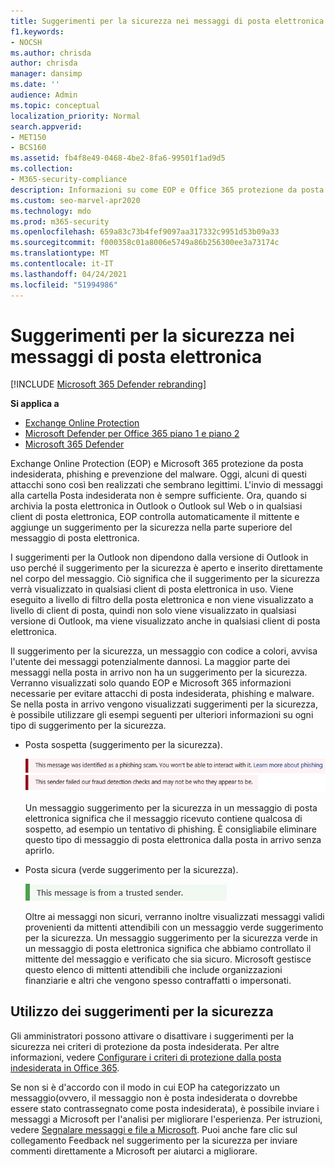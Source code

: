 ```yaml
---
title: Suggerimenti per la sicurezza nei messaggi di posta elettronica
f1.keywords:
- NOCSH
ms.author: chrisda
author: chrisda
manager: dansimp
ms.date: ''
audience: Admin
ms.topic: conceptual
localization_priority: Normal
search.appverid:
- MET150
- BCS160
ms.assetid: fb4f8e49-0468-4be2-8fa6-99501f1ad9d5
ms.collection:
- M365-security-compliance
description: Informazioni su come EOP e Office 365 protezione da posta indesiderata, phishing e prevenzione del malware aggiungendo un suggerimento per la sicurezza all'inizio dei messaggi di posta elettronica.
ms.custom: seo-marvel-apr2020
ms.technology: mdo
ms.prod: m365-security
ms.openlocfilehash: 659a83c73b4fef9097aa317332c9951d53b09a33
ms.sourcegitcommit: f000358c01a8006e5749a86b256300ee3a73174c
ms.translationtype: MT
ms.contentlocale: it-IT
ms.lasthandoff: 04/24/2021
ms.locfileid: "51994986"
---
```

# <a name="safety-tips-in-email-messages"></a>Suggerimenti per la sicurezza nei messaggi di posta elettronica

[!INCLUDE [Microsoft 365 Defender rebranding](../includes/microsoft-defender-for-office.md)]

**Si applica a**
- [Exchange Online Protection](exchange-online-protection-overview.md)
- [Microsoft Defender per Office 365 piano 1 e piano 2](defender-for-office-365.md)
- [Microsoft 365 Defender](../defender/microsoft-365-defender.md)

Exchange Online Protection (EOP) e Microsoft 365 protezione da posta indesiderata, phishing e prevenzione del malware. Oggi, alcuni di questi attacchi sono così ben realizzati che sembrano legittimi. L'invio di messaggi alla cartella Posta indesiderata non è sempre sufficiente. Ora, quando si archivia la posta elettronica in Outlook o Outlook sul Web o in qualsiasi client di posta elettronica, EOP controlla automaticamente il mittente e aggiunge un suggerimento per la sicurezza nella parte superiore del messaggio di posta elettronica.

I suggerimenti per la Outlook non dipendono dalla versione di Outlook in uso perché il suggerimento per la sicurezza è aperto e inserito direttamente nel corpo del messaggio. Ciò significa che il suggerimento per la sicurezza verrà visualizzato in qualsiasi client di posta elettronica in uso. Viene eseguito a livello di filtro della posta elettronica e non viene visualizzato a livello di client di posta, quindi non solo viene visualizzato in qualsiasi versione di Outlook, ma viene visualizzato anche in qualsiasi client di posta elettronica.

Il suggerimento per la sicurezza, un messaggio con codice a colori, avvisa l'utente dei messaggi potenzialmente dannosi. La maggior parte dei messaggi nella posta in arrivo non ha un suggerimento per la sicurezza. Verranno visualizzati solo quando EOP e Microsoft 365 informazioni necessarie per evitare attacchi di posta indesiderata, phishing e malware. Se nella posta in arrivo vengono visualizzati suggerimenti per la sicurezza, è possibile utilizzare gli esempi seguenti per ulteriori informazioni su ogni tipo di suggerimento per la sicurezza.

- Posta sospetta (suggerimento per la sicurezza).

    ![Screenshot che mostra un colore suggerimento per la sicurezza.](../../media/5078a0be-e556-44a1-b169-09d780d26898.png)

    Un messaggio suggerimento per la sicurezza in un messaggio di posta elettronica significa che il messaggio ricevuto contiene qualcosa di sospetto, ad esempio un tentativo di phishing. È consigliabile eliminare questo tipo di messaggio di posta elettronica dalla posta in arrivo senza aprirlo.

- Posta sicura (verde suggerimento per la sicurezza).

    ![Screenshot che mostra un'immagine suggerimento per la sicurezza.](../../media/acbc11d0-f626-4848-9fbf-66eeeda3f803.png)

    Oltre ai messaggi non sicuri, verranno inoltre visualizzati messaggi validi provenienti da mittenti attendibili con un messaggio verde suggerimento per la sicurezza. Un messaggio suggerimento per la sicurezza verde in un messaggio di posta elettronica significa che abbiamo controllato il mittente del messaggio e verificato che sia sicuro. Microsoft gestisce questo elenco di mittenti attendibili che include organizzazioni finanziarie e altri che vengono spesso contraffatti o impersonati.

## <a name="working-with-safety-tips"></a>Utilizzo dei suggerimenti per la sicurezza

Gli amministratori possono attivare o disattivare i suggerimenti per la sicurezza nei criteri di protezione da posta indesiderata. Per altre informazioni, vedere [Configurare i criteri di protezione dalla posta indesiderata in Office 365](configure-your-spam-filter-policies.md).

Se non si è d'accordo con il modo in cui EOP ha categorizzato un messaggio(ovvero, il messaggio non è posta indesiderata o dovrebbe essere stato contrassegnato come posta indesiderata), è possibile inviare i messaggi a Microsoft per l'analisi per migliorare l'esperienza. Per istruzioni, vedere [Segnalare messaggi e file a Microsoft](report-junk-email-messages-to-microsoft.md). Puoi anche fare clic sul collegamento Feedback nel suggerimento per la sicurezza per inviare commenti direttamente a Microsoft per aiutarci a migliorare.
